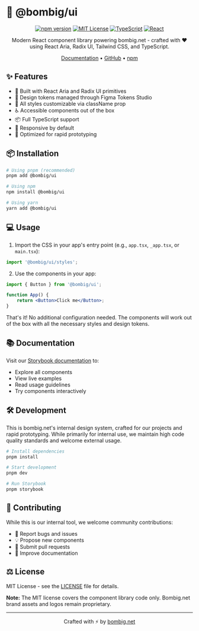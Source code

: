 # 🎨 @bombig/ui

<div align="center">

[![npm version](https://img.shields.io/npm/v/@bombig/ui.svg?style=flat)](https://www.npmjs.com/package/@bombig/ui)
[![MIT License](https://img.shields.io/badge/license-MIT-blue.svg)](LICENSE)
[![TypeScript](https://img.shields.io/badge/TypeScript-Ready-blue.svg)](https://www.typescriptlang.org/)
[![React](https://img.shields.io/badge/React-18+-61DAFB.svg)](https://reactjs.org/)

Modern React component library powering bombig.net - crafted with ❤️ using React Aria, Radix UI, Tailwind CSS, and TypeScript.

[Documentation](https://bombig-net.github.io/ui/) • [GitHub](https://github.com/bombig-net/ui) • [npm](https://www.npmjs.com/package/@bombig/ui)

</div>

## ✨ Features

- 🎯 Built with React Aria and Radix UI primitives
- 🎨 Design tokens managed through Figma Tokens Studio
- 💅 All styles customizable via className prop
- ♿️ Accessible components out of the box
- 📦 Full TypeScript support
- 📱 Responsive by default
- 🚀 Optimized for rapid prototyping

## 📦 Installation

```bash
# Using pnpm (recommended)
pnpm add @bombig/ui

# Using npm
npm install @bombig/ui

# Using yarn
yarn add @bombig/ui
```

## 💻 Usage

1. Import the CSS in your app's entry point (e.g., `app.tsx`, `_app.tsx`, or `main.tsx`):

```jsx
import '@bombig/ui/styles';
```

2. Use the components in your app:

```jsx
import { Button } from '@bombig/ui';

function App() {
    return <Button>Click me</Button>;
}
```

That's it! No additional configuration needed. The components will work out of the box with all the necessary styles and design tokens.

## 📚 Documentation

Visit our [Storybook documentation](https://bombig-net.github.io/ui/) to:

- Explore all components
- View live examples
- Read usage guidelines
- Try components interactively

## 🛠 Development

This is bombig.net's internal design system, crafted for our projects and rapid prototyping. While primarily for internal use, we maintain high code quality standards and welcome external usage.

```bash
# Install dependencies
pnpm install

# Start development
pnpm dev

# Run Storybook
pnpm storybook
```

## 🤝 Contributing

While this is our internal tool, we welcome community contributions:

- 🐛 Report bugs and issues
- 💡 Propose new components
- 🔧 Submit pull requests
- 📝 Improve documentation

## ⚖️ License

MIT License - see the [LICENSE](LICENSE) file for details.

**Note:** The MIT license covers the component library code only. Bombig.net brand assets and logos remain proprietary.

---

<div align="center">
Crafted with ⚡ by <a href="https://bombig.net">bombig.net</a>
</div>
